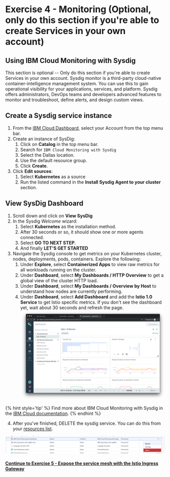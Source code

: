 # Exercise 4 - Monitoring (Optional, only do this section if you're able to create Services in your own account)

<!-- ## Using IBM Log Analysis with LogDNA

IBM Log Analysis with LogDNA is a third-party service that you can include as part of your IBM Cloud architecture to add log management capabilities. IBM Log Analysis with LogDNA is operated by LogDNA in partnership with IBM.

The service plan that you choose for an IBM Log Analysis with LogDNA instance defines the number of days that data is stored and retained in LogDNA. For example, if you choose the Free plan, data is not stored at all. However, if you choose the 7 day plan, data is stored for 7 days and you have access to it through the LogDNA Web UI.

## Configure your cluster with LogDNA

1. From the [IBM Cloud Dashboard](https://cloud.ibm.com/), select your Account from the top menu bar, NOT the IBM account.
2. Create an instance of LogDNA
   1. Click on **Catalog** in the top menu bar.
   2. Search for `IBM Log Analysis with LogDNA`
   3. Select the Dallas location.
   4. Use the default resource group.
   5. Click **Create**.
3. Click **Edit log sources**:
   1. Ensure **Kubernetes** is selected as a source
   2. Run the listed commands against your Kubernetes cluster in the web terminal window.

## View logs in the LogDNA dashboard

1. On the IBM Log Analysis page, click **View LogDNA** to open the LogDNA console.
2. Generate some load on your application by visiting it in another browser window and wait 30 seconds.
3. Keep an eye on the LogDNA console for new log statements coming from your apps. Use the filters to select guestbook. Refresh the page if you do not see any filters.

![LogDNA dashboard](../README_images/observability-logging-logdna.png)

{% hint style='tip' %}
Find more about IBM Log Analysis with LogDNA in the [IBM Cloud documentation](https://cloud.ibm.com/docs/services/Log-Analysis-with-LogDNA/index.html#getting-started).
{% endhint %} -->

## Using IBM Cloud Monitoring with Sysdig

This section is optional -- Only do this section if you're able to create Services in your own account. Sysdig monitor is a third-party cloud-native container-intelligence management system. You can use this to gain operational visibility for your applications, services, and platform. Sysdig offers administrators, DevOps teams and developers advanced features to monitor and troubleshoot, define alerts, and design custom views.

## Create a Sysdig service instance

1. From the [IBM Cloud Dashboard](https://cloud.ibm.com/), select your Account from the top menu bar.
2. Create an instance of SysDig:
   1. Click on **Catalog** in the top menu bar.
   2. Search for `IBM Cloud Monitoring with Sysdig`
   3. Select the Dallas location.
   4. Use the default resource group.
   5. Click **Create**.
3. Click **Edit sources**:
   1. Select **Kubernetes** as a source
   2. Run the listed command in the **Install Sysdig Agent to your cluster** section.


## View SysDig Dashboard

1. Scroll down and click on **View SysDig**
2. In the Sysdig _Welcome_ wizard:
    1. Select **Kubernetes** as the installation method.
    2. After 30 seconds or so, it should show one or more agents connected.
    3. Select **GO TO NEXT STEP**.
    4. And finally **LET'S GET STARTED**
3. Navigate the Sysdig console to get metrics on your Kubernetes cluster, nodes, deployments, pods, containers. Explore the following:
   1. Under **Explore**, select **Containerized Apps** to view raw metrics for all workloads running on the cluster.
   2. Under **Dashboard**, select **My Dashboards / HTTP Overview** to get a global view of the cluster HTTP load.
   3. Under **Dashboard**, select **My Dashboards / Overview by Host** to understand how nodes are currently performing.
   4. Under **Dashboard**, select **Add Dashboard** and add the **Istio 1.0 Service** to get Istio specific metrics. If you don't see the dashboard yet, wait about 30 seconds and refresh the page.
![Sysdig dashboard](../README_images/observability-monitoring-sysdig.png)

{% hint style='tip' %}
Find more about IBM Cloud Monitoring with Sysdig in the [IBM Cloud documentation](https://cloud.ibm.com/docs/services/Monitoring-with-Sysdig/index.html#getting-started).
{% endhint %}

4. After you've finished, DELETE the sysdig service.  You can do this from your [resources list](https://cloud.ibm.com/resources). 

![Sysdig dashboard](../README_images/delete-service.png)


#### [Continue to Exercise 5 - Expose the service mesh with the Istio Ingress Gateway](../exercise-5/README.md)
